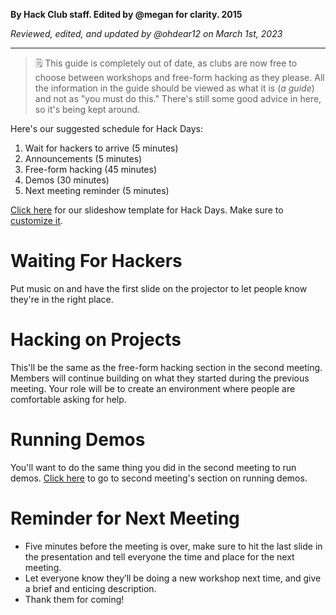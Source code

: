 __By Hack Club staff. Edited by @megan for clarity. 2015__

_Reviewed, edited, and updated by @ohdear12 on March 1st, 2023_

---

> 🗒 This guide is completely out of date, as clubs are now free to choose between workshops and free-form hacking as they please. All the information in the guide should be viewed as what it is (_a guide_) and not as "you must do this." There's still some good advice in here, so it's being kept around.

Here's our suggested schedule for Hack Days:

1. Wait for hackers to arrive (5 minutes)
2. Announcements (5 minutes)
3. Free-form hacking (45 minutes)
4. Demos (30 minutes)
5. Next meeting reminder (5 minutes)

[Click here](https://docs.google.com/presentation/d/1uIcNYRY5ZLaLgEMO_1p-ZPmdaxeh1osy-0UpDjG2Z7w/edit?usp=sharing) for our slideshow template for Hack Days. Make sure to [customize it](https://archived.guide.hackclub.com/#/meetings/?id=slideshow-presentations).

# Waiting For Hackers

Put music on and have the first slide on the projector to let people know they're in the right place.

# Hacking on Projects

This'll be the same as the free-form hacking section in the second meeting. Members will continue building on what they started during the previous meeting. Your role will be to create an environment where people are comfortable asking for help.

# Running Demos

You'll want to do the same thing you did in the second meeting to run demos. [Click here](https://github.com/hackclub/hackclub/blob/main/clubs/guides/second-meeting-template.md) to go to second meeting's section on running demos.

# Reminder for Next Meeting

* Five minutes before the meeting is over, make sure to hit the last slide in the presentation and tell everyone the time and place for the next meeting.
* Let everyone know they’ll be doing a new workshop next time, and give a brief and enticing description.
* Thank them for coming!
